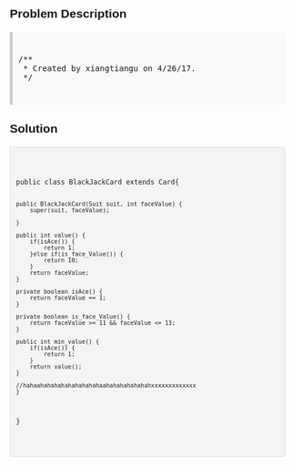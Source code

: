 <style>
  body { font-family: Arial, sans-serif; }
  .container { max-width: 100%; margin: 0 auto; padding: 10px; }
  .comment-block { background-color: #f9f9f9; padding: 10px; border-left: 5px solid #ccc; max-width: 100%; margin: 20px auto; overflow-wrap: break-word; white-space: pre-wrap; }
  .code-block { background-color: #f4f4f4; padding: 10px; border: 1px solid #ddd; max-width: 100%; margin: 20px auto; overflow-wrap: break-word; white-space: pre-wrap; }
</style>

<div class='container'>
<h2>Problem Description</h2>
<div class='comment-block'>
<pre>
/**
 * Created by xiangtiangu on 4/26/17.
 */
</pre>
</div>

<h2>Solution</h2>
<div class='code-block'>
<pre><code class='language-java'>
public class BlackJackCard extends Card{

    public BlackJackCard(Suit suit, int faceValue) {
        super(suit, faceValue);

    }

    public int value() {
        if(isAce()) {
            return 1;
        }else if(is_face_Value()) {
            return 10;
        }
        return faceValue;
    }

    private boolean isAce() {
        return faceValue == 1;
    }

    private boolean is_face_Value() {
        return faceValue >= 11 && faceValue <= 13;
    }

    public int min_value() {
        if(isAce()) {
            return 1;
        }
        return value();
    }

    //hahaahahahahahahahahahaahahahahahahahxxxxxxxxxxxxx
    }
}
</code></pre>
</div>
</div>
